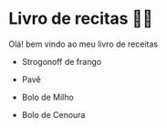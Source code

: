 # Livro de recitas :man_cook:

Olá! bem vindo ao meu livro de receitas

- Strogonoff de frango

- Pavê
- Bolo de Milho
- Bolo de Cenoura
